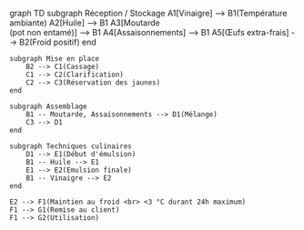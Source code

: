 graph TD
    subgraph Réception / Stockage
        A1[Vinaigre] --> B1(Température ambiante)
        A2[Huile] --> B1
        A3[Moutarde <br> (pot non entamé)] --> B1
        A4[Assaisonnements] --> B1
        A5[Œufs extra-frais] --> B2(Froid positif)
    end

    subgraph Mise en place
        B2 --> C1(Cassage)
        C1 --> C2(Clarification)
        C2 --> C3(Réservation des jaunes)
    end

    subgraph Assemblage
        B1 -- Moutarde, Assaisonnements --> D1(Mélange)
        C3 --> D1
    end

    subgraph Techniques culinaires
        D1 --> E1(Début d'émulsion)
        B1 -- Huile --> E1
        E1 --> E2(Emulsion finale)
        B1 -- Vinaigre --> E2
    end

    E2 --> F1(Maintien au froid <br> <3 °C durant 24h maximum)
    F1 --> G1(Remise au client)
    F1 --> G2(Utilisation)